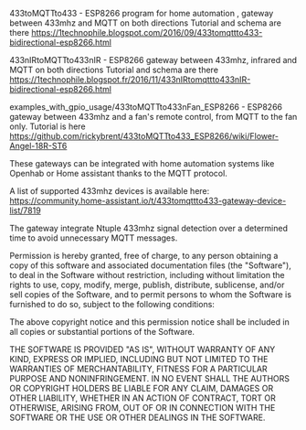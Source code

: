 433toMQTTto433  - ESP8266 program for home automation , gateway between 433mhz and MQTT on both directions
Tutorial and schema are there https://1technophile.blogspot.com/2016/09/433tomqttto433-bidirectional-esp8266.html

433nIRtoMQTTto433nIR - ESP8266  gateway between 433mhz, infrared and MQTT on both directions
Tutorial and schema are there https://1technophile.blogspot.fr/2016/11/433nIRtomqttto433nIR-bidirectional-esp8266.html

examples_with_gpio_usage/433toMQTTto433nFan_ESP8266 - ESP8266 gateway between 433mhz and a fan's remote control, from MQTT to the fan only.
Tutorial is here https://github.com/rickybrent/433toMQTTto433_ESP8266/wiki/Flower-Angel-18R-ST6

These gateways can be integrated with home automation systems like Openhab or Home assistant thanks to the MQTT protocol.

A list of supported 433mhz devices is available here:
https://community.home-assistant.io/t/433tomqttto433-gateway-device-list/7819

The gateway integrate Ntuple 433mhz signal detection over a determined time to avoid unnecessary MQTT messages.

Permission is hereby granted, free of charge, to any person obtaining a copy of this software
and associated documentation files (the "Software"), to deal in the Software without restriction,
including without limitation the rights to use, copy, modify, merge, publish, distribute, sublicense,
and/or sell copies of the Software, and to permit persons to whom the Software is furnished to do so,
subject to the following conditions:

The above copyright notice and this permission notice shall be included in all copies or substantial portions of the Software.

THE SOFTWARE IS PROVIDED "AS IS", WITHOUT WARRANTY OF ANY KIND, EXPRESS OR IMPLIED, INCLUDING BUT NOT LIMITED
TO THE WARRANTIES OF MERCHANTABILITY, FITNESS FOR A PARTICULAR PURPOSE AND NONINFRINGEMENT. IN NO EVENT SHALL
THE AUTHORS OR COPYRIGHT HOLDERS BE LIABLE FOR ANY CLAIM, DAMAGES OR OTHER LIABILITY, WHETHER IN AN ACTION OF
CONTRACT, TORT OR OTHERWISE, ARISING FROM, OUT OF OR IN CONNECTION WITH THE SOFTWARE OR THE USE OR OTHER DEALINGS IN THE SOFTWARE.
